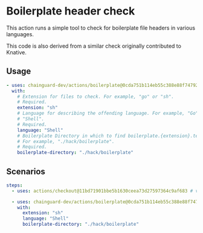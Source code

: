 # Boilerplate header check

This action runs a simple tool to check for boilerplate file headers in various
languages.

This code is also derived from a similar check originally contributed to
Knative.


## Usage

```yaml
- uses: chainguard-dev/actions/boilerplate@0cda751b114eb55c388e88f7479292668165602a # v1.0.2
  with:
    # Extension for files to check. For example, "go" or "sh".
    # Required.
    extension: "sh"
    # Language for describing the offending language. For example, "Go" or
    # "Shell".
    # Required.
    language: "Shell"
    # Boilerplate Directory in which to find boilerplate.{extension}.text files.
    # For example, "./hack/boilerplate".
    # Required.
    boilerplate-directory: "./hack/boilerplate"
```

## Scenarios

```yaml
steps:
  - uses: actions/checkout@11bd71901bbe5b1630ceea73d27597364c9af683 # v4.2.2

  - uses: chainguard-dev/actions/boilerplate@0cda751b114eb55c388e88f7479292668165602a # v1.0.2
    with:
      extension: "sh"
      language: "Shell"
      boilerplate-directory: "./hack/boilerplate"
```
